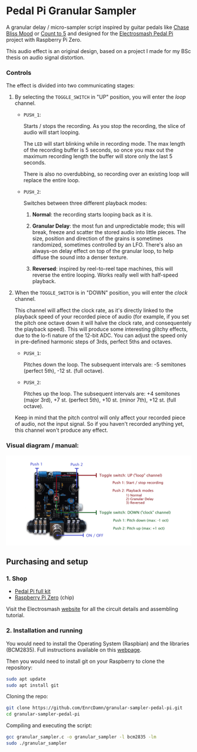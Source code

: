 # Pedal Pi Granular Sampler

A granular delay / micro-sampler script inspired by guitar pedals like [Chase Bliss Mood](https://www.chaseblissaudio.com/shop-pedals/mood) or [Count to 5](https://mtlasm.com/product/count-to-5/) and designed for the [Electrosmash Pedal Pi](https://www.electrosmash.com/pedal-pi) project with Raspberry Pi Zero.

This audio effect is an original design, based on a project I made for my BSc thesis on audio signal distortion.


### Controls

The effect is divided into two communicating stages:

1) By selecting the `TOGGLE_SWITCH` in "UP" position, you will enter the *loop* channel.
    * `PUSH_1`: 
    
        Starts / stops the recording. As you stop the recording, the slice of audio will start looping. 
    
        The `LED` will start blinking while in recording mode. The max length of the recording buffer is 5 seconds, so once you max out the maximum recording length the buffer will store only the last 5 seconds. 

        There is also no overdubbing, so recording over an existing loop will replace the entire loop.

    * `PUSH_2`:

        Switches between three different playback modes:

        1) **Normal**: the recording starts looping back as it is.

        2) **Granular Delay**: the most fun and unpredictable mode; this will break, freeze and scatter the stored audio into little pieces. The size, position and direction of the grains is sometimes randomized, sometimes controlled by an LFO. There's also an always-on delay effect on top of the granular loop, to help diffuse the sound into a denser texture.

        3) **Reversed**: inspired by reel-to-reel tape machines, this will reverse the entire looping. Works really well with half-speed playback.


2) When the `TOGGLE_SWITCH` is in "DOWN" position, you will enter the *clock* channel. 

    This channel will affect the clock rate, as it's directly linked to the playback speed of your recorded piece of audio (for example, if you set the pitch one octave down it will halve the clock rate, and consequentely the playback speed). This will produce some interesting glitchy effects, due to the lo-fi nature of the 12-bit ADC.
    You can adjust the speed only in pre-defined harmonic steps of 3rds, perfect 5ths and octaves.
    
    * `PUSH_1`: 
    
        Pitches down the loop. The subsequent intervals are: -5 semitones (perfect 5th), -12 st. (full octave). 
    
    * `PUSH_2`:

        Pitches up the loop. The subsequent intervals are: +4 semitones (major 3rd), +7 st. (perfect 5th), +10 st. (minor 7th), +12 st. (full octave).

    Keep in mind that the pitch control will only affect your recorded piece of audio, not the input signal. So if you haven't recorded anything yet, this channel won't produce any effect.

### Visual diagram / manual:

![Pedal Pi](assets/pedal-pi-visual-diagram.png)

## Purchasing and setup
### 1. Shop

* [Pedal Pi full kit](https://shop.electrosmash.com/product/pedal-pi-kit/)
* [Raspberry Pi Zero](https://www.raspberrypi.com/news/raspberry-pi-zero-w-joins-family/) (chip)

Visit the Electrosmash [website](https://www.electrosmash.com/pedal-pi) for all the circuit details and assembling tutorial.

### 2. Installation and running
 
You would need to install the Operating System (Raspbian) and the libraries (BCM2835). Full instructions available on this [webpage](https://www.electrosmash.com/forum/pedal-pi/202-how-to-start-programming-pedal-pi?lang=en).

Then you would need to install git on your Raspberry to clone the repository:
``` sh
sudo apt update
sudo apt install git
```

Cloning the repo:
``` sh
git clone https://github.com/EnrcDamn/granular-sampler-pedal-pi.git
cd granular-sampler-pedal-pi
```

Compiling and executing the script:
``` sh
gcc granular_sampler.c -o granular_sampler -l bcm2835 -lm
sudo ./granular_sampler
```


